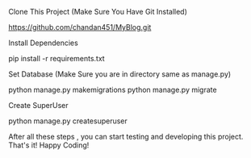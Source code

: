 Clone This Project (Make Sure You Have Git Installed)

https://github.com/chandan451/MyBlog.git

Install Dependencies

pip install -r requirements.txt

Set Database (Make Sure you are in directory same as manage.py)

python manage.py makemigrations
python manage.py migrate

Create SuperUser

python manage.py createsuperuser

After all these steps , you can start testing and developing this project.
That's it! Happy Coding!
